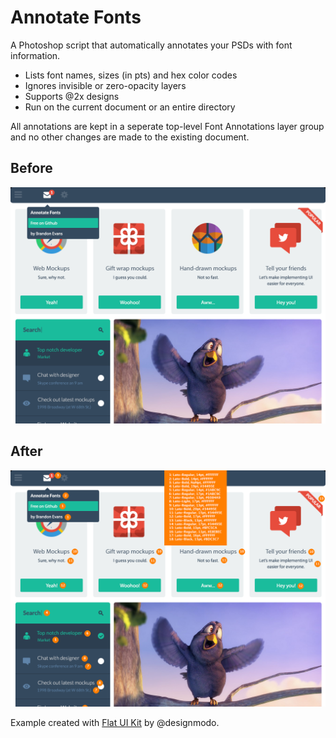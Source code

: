 # Annotate Fonts

A Photoshop script that automatically annotates your PSDs with font information.

- Lists font names, sizes (in pts) and hex color codes
- Ignores invisible or zero-opacity layers
- Supports @2x designs
- Run on the current document or an entire directory

All annotations are kept in a seperate top-level Font Annotations layer group and no other changes are made to the existing document.


## Before

![](before.png)

## After

![](after.png)

Example created with [Flat UI Kit](http://designmodo.com/flat/) by @designmodo.

